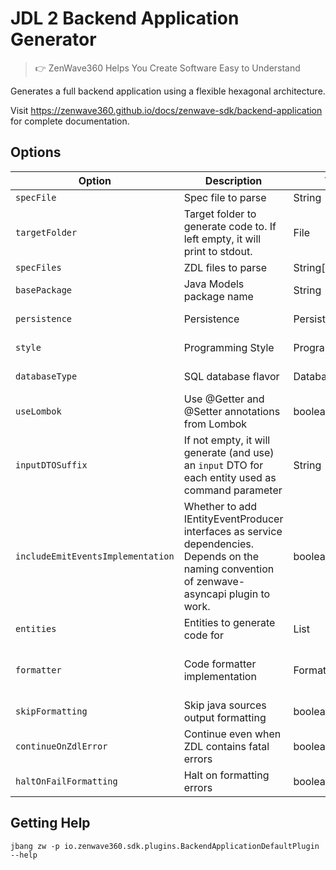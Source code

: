 # JDL 2 Backend Application Generator
> 👉 ZenWave360 Helps You Create Software Easy to Understand

Generates a full backend application using a flexible hexagonal architecture.

Visit https://zenwave360.github.io/docs/zenwave-sdk/backend-application for complete documentation.

## Options

| **Option**                        | **Description**                                                                                                                              | **Type**         | **Default**             | **Values**                        |
|-----------------------------------|----------------------------------------------------------------------------------------------------------------------------------------------|------------------|-------------------------|-----------------------------------|
| `specFile`                        | Spec file to parse                                                                                                                           | String           |                         |                                   |
| `targetFolder`                    | Target folder to generate code to. If left empty, it will print to stdout.                                                                   | File             |                         |                                   |
| `specFiles`                       | ZDL files to parse                                                                                                                           | String[]         | []                      |                                   |
| `basePackage`                     | Java Models package name                                                                                                                     | String           | io.example.domain.model |                                   |
| `persistence`                     | Persistence                                                                                                                                  | PersistenceType  | mongodb                 | mongodb, jpa                      |
| `style`                           | Programming Style                                                                                                                            | ProgrammingStyle | imperative              | imperative, reactive              |
| `databaseType`                    | SQL database flavor                                                                                                                          | DatabaseType     | postgresql              | postgresql, mariadb               |
| `useLombok`                       | Use @Getter and @Setter annotations from Lombok                                                                                              | boolean          | false                   |                                   |
| `inputDTOSuffix`                  | If not empty, it will generate (and use) an `input` DTO for each entity used as command parameter                                            | String           |                         |                                   |
| `includeEmitEventsImplementation` | Whether to add IEntityEventProducer interfaces as service dependencies. Depends on the naming convention of zenwave-asyncapi plugin to work. | boolean          | false                   |                                   |
| `entities`                        | Entities to generate code for                                                                                                                | List             | []                      |                                   |
| `formatter`                       | Code formatter implementation                                                                                                                | Formatters       | spring                  | google, palantir, spring, eclipse |
| `skipFormatting`                  | Skip java sources output formatting                                                                                                          | boolean          | false                   |                                   |
| `continueOnZdlError`              | Continue even when ZDL contains fatal errors                                                                                                 | boolean          | true                    |                                   |
| `haltOnFailFormatting`            | Halt on formatting errors                                                                                                                    | boolean          | true                    |                                   |

## Getting Help

```shell
jbang zw -p io.zenwave360.sdk.plugins.BackendApplicationDefaultPlugin --help
```
